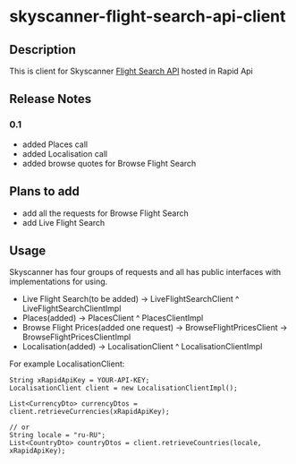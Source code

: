 # skyscanner-flight-search-api-client

## Description
This is client for Skyscanner [Flight Search API](https://english.api.rakuten.net/skyscanner/api/skyscanner-flight-search/) hosted in Rapid Api

## Release Notes

### 0.1
*   added Places call
*   added Localisation call
*   added browse quotes for Browse Flight Search

## Plans to add
*   add all the requests for Browse Flight Search
*   add Live Flight Search

## Usage
Skyscanner has four groups of requests and all has public interfaces with implementations for using.
*   Live Flight Search(to be added) -> LiveFlightSearchClient ^ LiveFlightSearchClientImpl
*   Places(added) -> PlacesClient ^ PlacesClientImpl
*   Browse Flight Prices(added one request) -> BrowseFlightPricesClient -> BrowseFlightPricesClientImpl
*   Localisation(added) -> LocalisationClient ^ LocalisationClientImpl

For example LocalisationClient:
```
String xRapidApiKey = YOUR-API-KEY;
LocalisationClient client = new LocalisationClientImpl();

List<CurrencyDto> currencyDtos = client.retrieveCurrencies(xRapidApiKey);

// or
String locale = "ru-RU";
List<CountryDto> countryDtos = client.retrieveCountries(locale, xRapidApiKey);
```




